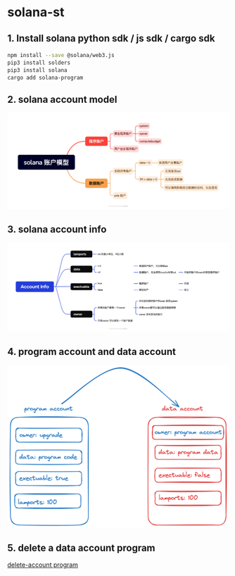 # solana-st

## 1. Install solana python sdk / js sdk / cargo sdk
```bash
npm install --save @solana/web3.js
pip3 install solders
pip3 install solana
cargo add solana-program
```

## 2. solana account model
![Alt text](image.png)

## 3. solana account info 
![Alt text](image-1.png)

## 4. program account and data account 
![Alt text](image-2.png)

## 5. delete a data account program
[delete-account program](delete-account)
